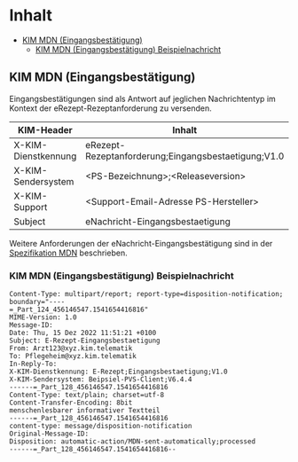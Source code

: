 # Inhalt

- [KIM MDN (Eingangsbestätigung)](#kim-mdn-eingangsbestaetigung)
  - [KIM MDN (Eingangsbestätigung) Beispielnachricht](#kim-mdn-eingangsbestaetigung-beispielnachricht)

## KIM MDN (Eingangsbestätigung)

Eingangsbestätigungen sind als Antwort auf jeglichen Nachrichtentyp im Kontext der eRezept-Rezeptanforderung zu versenden.

|KIM-Header              |Inhalt                                 |verpflichtend|
|------------------------|---------------------------------------|-------------|
|X-KIM-Dienstkennung     |eRezept-Rezeptanforderung;Eingangsbestaetigung;V1.0|ja|
|X-KIM-Sendersystem      |\<PS-Bezeichnung>;\<Releaseversion>   |ja|
|X-KIM-Support           |\<Support-Email-Adresse PS-Hersteller>|nein|
|Subject                 |eNachricht-Eingangsbestaetigung|ja|

Weitere Anforderungen der eNachricht-Eingangsbestätigung sind in der [Spezifikation MDN](https://partnerportal.kv-telematik.de/download/attachments/71095111/%C3%9Cbergreifende_Anforderungen_f%C3%BCr_KIM-Anwendungen_V1.0.1.pdf?version=1&modificationDate=1626757312000&api=v2) beschrieben.

### KIM MDN (Eingangsbestätigung) Beispielnachricht

    Content-Type: multipart/report; report-type=disposition-notification; boundary="----
    =_Part_124_456146547.1541654416816"
    MIME-Version: 1.0
    Message-ID:
    Date: Thu, 15 Dez 2022 11:51:21 +0100
    Subject: E-Rezept-Eingangsbestaetigung
    From: Arzt123@xyz.kim.telematik
    To: Pflegeheim@xyz.kim.telematik
    In-Reply-To:
    X-KIM-Dienstkennung: E-Rezept;Eingangsbestaetigung;V1.0
    X-KIM-Sendersystem: Beipsiel-PVS-Client;V6.4.4
    ------=_Part_128_456146547.1541654416816
    Content-Type: text/plain; charset=utf-8
    Content-Transfer-Encoding: 8bit
    menschenlesbarer informativer Textteil
    ------=_Part_128_456146547.1541654416816
    content-type: message/disposition-notification
    Original-Message-ID:
    Disposition: automatic-action/MDN-sent-automatically;processed
    ------=_Part_128_456146547.1541654416816--
